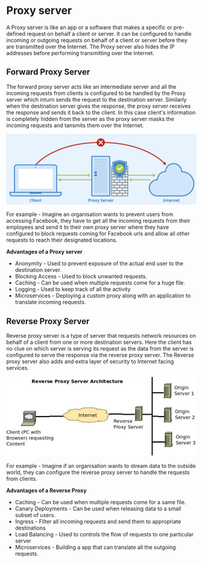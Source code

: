 # Proxy server

A Proxy server is like an app or a software that makes a specific or pre-defined request on behalf a client or server. It can be configured to handle incoming or outgoing requests on behalf of a client or server before they are transmitted over the Internet. The Proxy server also hides the IP addresses before performing transmitting over the Internet. 

## Forward Proxy Server

The forward proxy server acts like an intermediate server and all the incoming requests from clients is configured to be handled by the Proxy server which inturn sends the request to the destination server. Similarly when the destination server gives the response, the proxy server receives the response and sends it back to the client. In this case client's information is completely hidden from the server as the proxy server masks the incoming requests and tansmits them over the Internet. 

![Forward Proxy Server](https://github.com/nholuongut/devops-guide/blob/master/img/ForwardProxyServer.png)

For example - Imagine an organisation wants to prevent users from accessing Facebook, they have to get all the incoming requests from their employees and send it to their own proxy server where they have configured to block requests coming for Facebook urls and allow all other requests to reach their designated locations. 

**Advantages of a Proxy server**

 - Anonymity - Used to prevent exposure of the actual end user to the destination server.
 - Blocking Access - Used to block unwanted requests.
 - Caching - Can be used when multiple requests come for a huge file.
 - Logging - Used to keep track of all the activity 
 - Microservices - Deploying a custom proxy along with an application to translate incoming requests. 

## Reverse Proxy Server

Reverse proxy server is a type of server that requests network resources on behalf of a client from one or more destination servers. Here the client has no clue on which server is serving its request as the data from the server is configured to serve the response via the reverse proxy server. The Reverse proxy server also adds and extra layer of security to Internet facing services. 

![Reverse Proxy Server](https://github.com/nholuongut/devops-guide/blob/master/img/ReverseProxy.jpeg)

For example - Imagine if an organisation wants to stream data to the outside world, they can configure the reverse proxy server to handle the requests from clients. 

**Advantages of a Reverse Proxy**
 - Caching - Can be used when multiple requests come for a same file.
 - Canary Deployments - Can be used when releasing data to a small subset of users.
 - Ingress - Filter all incoming requests and send them to appropriate destinations
 - Load Balancing - Used to controls the flow of requests to one particular server 
 - Microservices - Building a app that can translate all the outgoing requests.